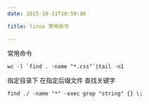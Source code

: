 ```yaml
---
date: 2015-10-31T10:59:06

title: linux 常用命令

---
```


常用命令
```
wc -l `find . -name "*.css"`|tail -n1
```
指定目录下 在指定后缀文件 查找关键字
```
find ./ -name "*" -exec grep "string" {} \;
```

